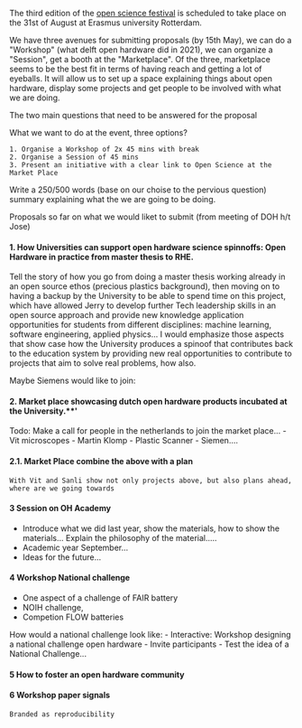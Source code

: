 The third edition of the [open science festival](https://opensciencefestival.nl) is scheduled to take place on the 31st of August at Erasmus university Rotterdam.

We have three avenues for submitting proposals (by 15th May), we can do a "Workshop" (what delft open hardware did in 2021), we can organize a "Session", get a booth at the "Marketplace". Of the three, marketplace seems to be the best fit in terms of having reach and getting a lot of eyeballs. It will allow us to set up a space explaining things about open hardware, display some projects and get people to be involved with what we are doing.


The two main questions that need to be answered for the proposal

What we want to do at the event, three options?

    1. Organise a Workshop of 2x 45 mins with break
    2. Organise a Session of 45 mins
    3. Present an initiative with a clear link to Open Science at the Market Place

Write a 250/500 words (base on our choise to the pervious question) summary explaining what the we are going to be doing.


Proposals so far on what we would liket to submit (from meeting of DOH h/t Jose)

#### 1. How Universities can support open hardware science spinnoffs: Open Hardware in practice from master thesis to RHE.

Tell the story of how you go from doing a master thesis working already in an open source ethos (precious plastics background), then moving on to having a backup by the University to be able to spend time on this project, which have allowed Jerry to develop further Tech leadership skills in an open source approach and provide new knowledge application opportunities for students from different disciplines: machine learning, software engineering, applied physics... I would emphasize those aspects that show case how the University produces a spinoof that contributes back to the education system by providing new real opportunities to contribute to projects that aim to solve real problems, how also.
    
Maybe Siemens would like to join:
    
#### 2. Market place showcasing dutch open hardware products incubated at the University.**'
Todo: Make a call for people in the netherlands to join the market place...
    - Vit microscopes
    - Martin Klomp
    - Plastic Scanner
    - Siemen....
    
#### 2.1. Market Place combine the above with a plan
    With Vit and Sanli show not only projects above, but also plans ahead, where are we going towards
    
    
#### 3 Session on OH Academy
- Introduce what we did last year, show the materials, how to show the materials... Explain the philosophy of the material.....
- Academic year September...
- Ideas for the future...
    
#### 4 Workshop National challenge
- One aspect of a challenge of FAIR battery
- NOIH challenge, 
- Competion FLOW batteries
    
How would a national challenge look like:
    - Interactive: Workshop designing a national challenge open hardware
    - Invite participants
    - Test the idea of a National Challenge...

#### 5 How to foster an open hardware community
    
    
#### 6 Workshop paper signals
    Branded as reproducibility

    



